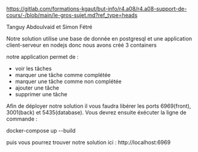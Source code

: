 https://gitlab.com/formations-kgaut/but-info/r4.a08/r4.a08-support-de-cours/-/blob/main/le-gros-sujet.md?ref_type=heads

Tanguy Abdoulvaid et Simon Fétré

Notre solution utilise une base de donnée en postgresql et une application client-serveur en nodejs donc nous avons créé 3 containers

notre application permet de :
- voir les tâches
- marquer une tâche comme complétée
- marquer une tâche comme non complétée
- ajouter une tâche
- supprimer une tâche

Afin de déployer notre solution il vous faudra libérer les ports 6969(front), 3001(back) et 5435(database).
Vous devrez ensuite éxécuter la ligne de commande :

docker-compose up --build

puis vous pourrez trouver notre solution ici : http://localhost:6969
